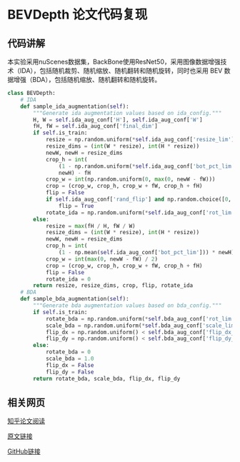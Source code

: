# BEVDepth 论文代码复现

## 代码讲解
本实验采用nuScenes数据集，BackBone使用ResNet50，采用图像数据增强技术（IDA），包括随机裁剪、随机缩放、随机翻转和随机旋转，同时也采用 BEV 数据增强（BDA），包括随机缩放、随机翻转和随机旋转。


```python {filename="bevdepth/datasets/nusc_det_dataset.py"}
class BEVDepth:
    # IDA
    def sample_ida_augmentation(self):
        """Generate ida augmentation values based on ida_config."""
        H, W = self.ida_aug_conf['H'], self.ida_aug_conf['W']
        fH, fW = self.ida_aug_conf['final_dim']
        if self.is_train:
            resize = np.random.uniform(*self.ida_aug_conf['resize_lim'])
            resize_dims = (int(W * resize), int(H * resize))
            newW, newH = resize_dims
            crop_h = int(
                (1 - np.random.uniform(*self.ida_aug_conf['bot_pct_lim'])) *
                newH) - fH
            crop_w = int(np.random.uniform(0, max(0, newW - fW)))
            crop = (crop_w, crop_h, crop_w + fW, crop_h + fH)
            flip = False
            if self.ida_aug_conf['rand_flip'] and np.random.choice([0, 1]):
                flip = True
            rotate_ida = np.random.uniform(*self.ida_aug_conf['rot_lim'])
        else:
            resize = max(fH / H, fW / W)
            resize_dims = (int(W * resize), int(H * resize))
            newW, newH = resize_dims
            crop_h = int(
                (1 - np.mean(self.ida_aug_conf['bot_pct_lim'])) * newH) - fH
            crop_w = int(max(0, newW - fW) / 2)
            crop = (crop_w, crop_h, crop_w + fW, crop_h + fH)
            flip = False
            rotate_ida = 0
        return resize, resize_dims, crop, flip, rotate_ida
    # BDA
    def sample_bda_augmentation(self):
        """Generate bda augmentation values based on bda_config."""
        if self.is_train:
            rotate_bda = np.random.uniform(*self.bda_aug_conf['rot_lim'])
            scale_bda = np.random.uniform(*self.bda_aug_conf['scale_lim'])
            flip_dx = np.random.uniform() < self.bda_aug_conf['flip_dx_ratio']
            flip_dy = np.random.uniform() < self.bda_aug_conf['flip_dy_ratio']
        else:
            rotate_bda = 0
            scale_bda = 1.0
            flip_dx = False
            flip_dy = False
        return rotate_bda, scale_bda, flip_dx, flip_dy
```

##  相关网页
[知乎论文阅读](https://zhuanlan.zhihu.com/p/1922794820411302221)

[原文链接](https://arxiv.org/abs/2206.10092)

[GitHub链接](https://github.com/Megvii-BaseDetection/BEVDepth)